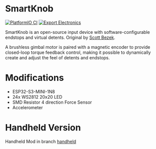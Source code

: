 # SmartKnob
[![PlatformIO CI](https://github.com/LeonasAnony/smartknob_esp32-mini/actions/workflows/pio.yml/badge.svg?branch=view)](https://github.com/LeonasAnony/smartknob_esp32-mini/actions/workflows/pio.yml)
[![Export Electronics](https://github.com/LeonasAnony/smartknob_esp32-mini/actions/workflows/electronics.yml/badge.svg)](https://github.com/LeonasAnony/smartknob_esp32-mini/actions/workflows/electronics.yml)

SmartKnob is an open-source input device with software-configurable endstops and virtual detents. Original by [Scott Bezek](https://github.com/scottbez1/smartknob).

A brushless gimbal motor is paired with a magnetic encoder to provide closed-loop torque feedback control, making it
possible to dynamically create and adjust the feel of detents and endstops.

# Modifications
- ESP32-S3-MINI-1N8
- 24x WS2812 20x20 LED
- SMD Resistor 4 direction Force Sensor
- Accelerometer

# Handheld Version
Handheld Mod in branch [handheld](https://github.com/LeonasAnony/smartknob_esp32-mini/tree/handheld)
